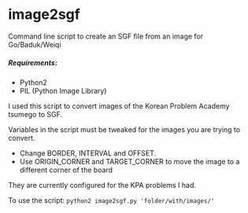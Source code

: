 image2sgf
=========

Command line script to create an SGF file from an image for Go/Baduk/Weiqi

##### Requirements:
* Python2
* PIL (Python Image Library)

I used this script to convert images of the Korean Problem Academy tsumego to SGF.

Variables in the script must be tweaked for the images you are trying to convert.
* Change BORDER, INTERVAL and OFFSET.
* Use ORIGIN_CORNER and TARGET_CORNER to move the image to a different corner of the board

They are currently configured for the KPA problems I had.

To use the script:
`python2 image2sgf.py 'folder/with/images/'`
